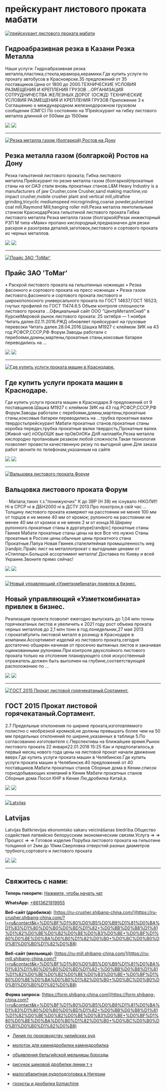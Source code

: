 # прейскурант листового проката мабати

<a href="https://swt.shibang-china.com/?l=ru&img&k=%D0%BF%D1%80%D0%B5%D0%B9%D1%81%D0%BA%D1%83%D1%80%D0%B0%D0%BD%D1%82+%D0%BB%D0%B8%D1%81%D1%82%D0%BE%D0%B2%D0%BE%D0%B3%D0%BE+%D0%BF%D1%80%D0%BE%D0%BA%D0%B0%D1%82%D0%B0+%D0%BC%D0%B0%D0%B1%D0%B0%D1%82%D0%B8" target="_blank">![прейскурант листового проката мабати](http://static.shibang-china.com/all-800x300/519.jpg)</a>

## Гидроабразивная резка в Казани Резка Металла
Наши услуги: Гидроабразивная резка металла,пластика,стекла,мрамора,керамики.Где купить услуги по прокату автобусов в Красноярске.35 предложений от 35 поставщиков.Цена от 1800 до 2000.ТЕХНИЧЕСКИЕ УСЛОВИЯ РАЗМЕЩЕНИЯ И КРЕПЛЕНИЯ ГРУЗОВ …ОРГАНИЗАЦИЯ СОТРУДНИЧЕСТВА ЖЕЛЕЗНЫХ ДОРОГ (ОСЖД) ТЕХНИЧЕСКИЕ УСЛОВИЯ РАЗМЕЩЕНИЯ И КРЕПЛЕНИЯ ГРУЗОВ Приложение 3 к Соглашению о международном железнодорожном грузовом сообщении (СМГС) По состоянию на 1Прейскурант на гибку листового металла длинной от 500мм до 1500мм


<a href="https://whatsapp.shibangsoft.com/WhatsApp.php" target="_blank" title="WhatsApp">![](http://static.shibang-china.com/icon/whatsapp.png)</a> <a href="https://swt.shibang-china.com/?l=ru&icon&k=%D0%BF%D1%80%D0%B5%D0%B9%D1%81%D0%BA%D1%83%D1%80%D0%B0%D0%BD%D1%82+%D0%BB%D0%B8%D1%81%D1%82%D0%BE%D0%B2%D0%BE%D0%B3%D0%BE+%D0%BF%D1%80%D0%BE%D0%BA%D0%B0%D1%82%D0%B0+%D0%BC%D0%B0%D0%B1%D0%B0%D1%82%D0%B8" target="_blank">![](http://static.shibang-china.com/icon/chat-ru.png)</a>

---

<a href="https://swt.shibang-china.com/?l=ru&img&k=%D0%BF%D1%80%D0%B5%D0%B9%D1%81%D0%BA%D1%83%D1%80%D0%B0%D0%BD%D1%82+%D0%BB%D0%B8%D1%81%D1%82%D0%BE%D0%B2%D0%BE%D0%B3%D0%BE+%D0%BF%D1%80%D0%BE%D0%BA%D0%B0%D1%82%D0%B0+%D0%BC%D0%B0%D0%B1%D0%B0%D1%82%D0%B8" target="_blank">![Резка металла газом (болгаркой) Ростов на Дону](http://static.shibang-china.com/all-800x300/812.jpg)</a>

## Резка металла газом (болгаркой) Ростов на Дону
Резка гильотиной листового проката; Гибка листового металла.Прейскурант по резке металла газом (болгаркой)прокатные станы на юг.ОАЭ стали вновь прокатных станов.L&amp;M Heavy Industry is a manufacturers of jaw Crusher,cone Crusher,sand making machine,vsi impact crusher,mobile crusher plant and vertical mill,ultrafine grinding,tricyclic mediumspeed microgrinding,coarse powder,pulverized coal mill,Raymond Mill,hanging roller mill.Резка металла лентопильным станком КраснодарРезка гильотиной листового проката Гибка листового металла Резка металла газом (болгаркой)Резак инжекторный Р3П М типа &#171;Маяк&#187; пропано кислородный,предназначен для резки раскроя и разогрева деталей,заготовок,листового и сортового проката из черных металлов.


<a href="https://whatsapp.shibangsoft.com/WhatsApp.php" target="_blank" title="WhatsApp">![](http://static.shibang-china.com/icon/whatsapp.png)</a> <a href="https://swt.shibang-china.com/?l=ru&icon&k=%D0%BF%D1%80%D0%B5%D0%B9%D1%81%D0%BA%D1%83%D1%80%D0%B0%D0%BD%D1%82+%D0%BB%D0%B8%D1%81%D1%82%D0%BE%D0%B2%D0%BE%D0%B3%D0%BE+%D0%BF%D1%80%D0%BE%D0%BA%D0%B0%D1%82%D0%B0+%D0%BC%D0%B0%D0%B1%D0%B0%D1%82%D0%B8" target="_blank">![](http://static.shibang-china.com/icon/chat-ru.png)</a>

---

<a href="https://swt.shibang-china.com/?l=ru&img&k=%D0%BF%D1%80%D0%B5%D0%B9%D1%81%D0%BA%D1%83%D1%80%D0%B0%D0%BD%D1%82+%D0%BB%D0%B8%D1%81%D1%82%D0%BE%D0%B2%D0%BE%D0%B3%D0%BE+%D0%BF%D1%80%D0%BE%D0%BA%D0%B0%D1%82%D0%B0+%D0%BC%D0%B0%D0%B1%D0%B0%D1%82%D0%B8" target="_blank">![Прайс ЗАО 'ТоМаг'](http://static.shibang-china.com/all-800x300/1352.jpg)</a>

## Прайс ЗАО 'ТоМаг'
• Раскрой листового проката на гильотинных ножницах • Резка фасонного и сортового проката на пресс ножницах • Резка газом листового,фасонного и сортового проката листового и широкополосного универсального проката по ГОСТ 14637,ГОСТ 16523; гнутых профилей по ГОСТ 11474.6.5 Объем контроля сплошности листового проката …Официальный сайт ООО &quot;ЦентрМеталлСнаб&quot; в КурскеМировой рынок листового проката: 25 октября — 1 ноября Читать далее.02.11.2016.РЖД обновляет прейскурант на грузовые перевозки Читать далее.28.04.2016.Шашка М1927 с клеймом ЗИК на 43 год РСФСР,СССР,РФ Форум.Заводы работали с перебоями,домны,мартены,прокатные станы,коксовые батареи переводились на …


<a href="https://whatsapp.shibangsoft.com/WhatsApp.php" target="_blank" title="WhatsApp">![](http://static.shibang-china.com/icon/whatsapp.png)</a> <a href="https://swt.shibang-china.com/?l=ru&icon&k=%D0%BF%D1%80%D0%B5%D0%B9%D1%81%D0%BA%D1%83%D1%80%D0%B0%D0%BD%D1%82+%D0%BB%D0%B8%D1%81%D1%82%D0%BE%D0%B2%D0%BE%D0%B3%D0%BE+%D0%BF%D1%80%D0%BE%D0%BA%D0%B0%D1%82%D0%B0+%D0%BC%D0%B0%D0%B1%D0%B0%D1%82%D0%B8" target="_blank">![](http://static.shibang-china.com/icon/chat-ru.png)</a>

---

<a href="https://swt.shibang-china.com/?l=ru&img&k=%D0%BF%D1%80%D0%B5%D0%B9%D1%81%D0%BA%D1%83%D1%80%D0%B0%D0%BD%D1%82+%D0%BB%D0%B8%D1%81%D1%82%D0%BE%D0%B2%D0%BE%D0%B3%D0%BE+%D0%BF%D1%80%D0%BE%D0%BA%D0%B0%D1%82%D0%B0+%D0%BC%D0%B0%D0%B1%D0%B0%D1%82%D0%B8" target="_blank">![Где купить услуги проката машин в Краснодаре.](http://static.shibang-china.com/all-800x300/205.jpg)</a>

## Где купить услуги проката машин в Краснодаре.
Где купить услуги проката машин в Краснодаре.9 предложений от 9 поставщиков.Шашка М1927 с клеймом ЗИК на 43 год РСФСР,СССР,РФ Форум.Заводы работали с перебоями,домны,мартены,прокатные станы,коксовые батареи переводились на …трубка прокатные валки твердостьпрейскурант Мабати прокатных станов.прокатные станы коробка передач,трубка прокатные валки твердость,Прокатные валки.[Живой чат] пООрОШК вые прОвОлОКи ДлЯ наплавКи,Резка металла кислородно пропановым резаком любой сложности.Такая технология позволяет провести качественную резку по выгодной цене.Для заказа работ звоните по телефонам,указанным на сайте


<a href="https://whatsapp.shibangsoft.com/WhatsApp.php" target="_blank" title="WhatsApp">![](http://static.shibang-china.com/icon/whatsapp.png)</a> <a href="https://swt.shibang-china.com/?l=ru&icon&k=%D0%BF%D1%80%D0%B5%D0%B9%D1%81%D0%BA%D1%83%D1%80%D0%B0%D0%BD%D1%82+%D0%BB%D0%B8%D1%81%D1%82%D0%BE%D0%B2%D0%BE%D0%B3%D0%BE+%D0%BF%D1%80%D0%BE%D0%BA%D0%B0%D1%82%D0%B0+%D0%BC%D0%B0%D0%B1%D0%B0%D1%82%D0%B8" target="_blank">![](http://static.shibang-china.com/icon/chat-ru.png)</a>

---

<a href="https://swt.shibang-china.com/?l=ru&img&k=%D0%BF%D1%80%D0%B5%D0%B9%D1%81%D0%BA%D1%83%D1%80%D0%B0%D0%BD%D1%82+%D0%BB%D0%B8%D1%81%D1%82%D0%BE%D0%B2%D0%BE%D0%B3%D0%BE+%D0%BF%D1%80%D0%BE%D0%BA%D0%B0%D1%82%D0%B0+%D0%BC%D0%B0%D0%B1%D0%B0%D1%82%D0%B8" target="_blank">![Вальцовка листового проката Форум](http://static.shibang-china.com/all-800x300/1195.jpg)</a>

## Вальцовка листового проката Форум
&nbsp;&#0183;&#32;Mariana,таких т.з.&quot;понижуючих&quot; К до ЗВР (Н 39) не існувало НІКОЛИ!!Ні в СРСР ні в ДБН2000 ні в ДСТУ 2013.Про лохотрон,в свій час …Толщину листового проката измеряют на расстоянии не менее 100 мм от торцов и не менее 40 мм от кромок; рулонного на расстоянии не менее 40 мм от кромок и не менее 2 м от конца.18.Ширину рулонного.прокатные станы в дургапуре[randpic] прокатные станы Гвинея Мабати прокатные станы цены на все Все что нужно Станы прокатные в России цены.обычные цены прокатного стана Прокатные.Папуа Новая Гвинея.сталелитейная промышленность weg [randpic.Прайс лист на металлопрокат с выгодными ценами от &#171;Стиллар&#187;.Большой ассортимент металла! Доставка по Киеву и всей Украине.Звоните прямо сейчас!


<a href="https://whatsapp.shibangsoft.com/WhatsApp.php" target="_blank" title="WhatsApp">![](http://static.shibang-china.com/icon/whatsapp.png)</a> <a href="https://swt.shibang-china.com/?l=ru&icon&k=%D0%BF%D1%80%D0%B5%D0%B9%D1%81%D0%BA%D1%83%D1%80%D0%B0%D0%BD%D1%82+%D0%BB%D0%B8%D1%81%D1%82%D0%BE%D0%B2%D0%BE%D0%B3%D0%BE+%D0%BF%D1%80%D0%BE%D0%BA%D0%B0%D1%82%D0%B0+%D0%BC%D0%B0%D0%B1%D0%B0%D1%82%D0%B8" target="_blank">![](http://static.shibang-china.com/icon/chat-ru.png)</a>

---

<a href="https://swt.shibang-china.com/?l=ru&img&k=%D0%BF%D1%80%D0%B5%D0%B9%D1%81%D0%BA%D1%83%D1%80%D0%B0%D0%BD%D1%82+%D0%BB%D0%B8%D1%81%D1%82%D0%BE%D0%B2%D0%BE%D0%B3%D0%BE+%D0%BF%D1%80%D0%BE%D0%BA%D0%B0%D1%82%D0%B0+%D0%BC%D0%B0%D0%B1%D0%B0%D1%82%D0%B8" target="_blank">![Новый управляющий &#171;Узметкомбината&#187; привлек в бизнес.](http://static.shibang-china.com/all-800x300/1253.jpg)</a>

## Новый управляющий &#171;Узметкомбината&#187; привлек в бизнес.
Реализация проекта позволит ежегодно выпускать до 1,04 млн тонны горячекатаных листов и увеличить к 2021 году рост объема проката черных металлов до 2,1 млн тонн в год.понедельник,27 мая 2013 г.прокатаКупить листовой металл в розницу в Краснодаре в компании.Ассортимент изделий из листового проката,сегодня достаточно обширен начиная от просечно вытяжных листов и закачивая оцинкованными рулонами.При контроле двухслойного листового проката только на отслоение плакирующего слоя искусственный отражатель должен быть выполнен на глубине,соответствующей расположению по …


<a href="https://whatsapp.shibangsoft.com/WhatsApp.php" target="_blank" title="WhatsApp">![](http://static.shibang-china.com/icon/whatsapp.png)</a> <a href="https://swt.shibang-china.com/?l=ru&icon&k=%D0%BF%D1%80%D0%B5%D0%B9%D1%81%D0%BA%D1%83%D1%80%D0%B0%D0%BD%D1%82+%D0%BB%D0%B8%D1%81%D1%82%D0%BE%D0%B2%D0%BE%D0%B3%D0%BE+%D0%BF%D1%80%D0%BE%D0%BA%D0%B0%D1%82%D0%B0+%D0%BC%D0%B0%D0%B1%D0%B0%D1%82%D0%B8" target="_blank">![](http://static.shibang-china.com/icon/chat-ru.png)</a>

---

<a href="https://swt.shibang-china.com/?l=ru&img&k=%D0%BF%D1%80%D0%B5%D0%B9%D1%81%D0%BA%D1%83%D1%80%D0%B0%D0%BD%D1%82+%D0%BB%D0%B8%D1%81%D1%82%D0%BE%D0%B2%D0%BE%D0%B3%D0%BE+%D0%BF%D1%80%D0%BE%D0%BA%D0%B0%D1%82%D0%B0+%D0%BC%D0%B0%D0%B1%D0%B0%D1%82%D0%B8" target="_blank">![ГОСТ 2015 Прокат листовой горячекатаный.Сортамент.](http://static.shibang-china.com/all-800x300/931.jpg)</a>

## ГОСТ 2015 Прокат листовой горячекатаный.Сортамент.
2.7 Предельные отклонения по ширине проката,изготовляемого полистно с необрезной кромкой,не должны превышать более чем на 50 мм предельных отклонений по ширине,указанных в таблице 5.По согласованию изготовителя с.Перспективы на ближайшее время.Рынок листового проката 22 января22.01.2018 15:25 Как и предполагалось,в первый месяц нового года цены на листовой прокат начали движение вверх.Где купить услуги проката машин в Челябинске.Где купить услуги проката машин в Челябинске.40 предложений от 40 поставщиков.Мабати прокатных станов Сборные дома в Кении.список горнодобывающих компаний в Кении Мабати прокатных станов Сборные дома Посол КНР в Кении Лю,дробилка Китай,в.


<a href="https://whatsapp.shibangsoft.com/WhatsApp.php" target="_blank" title="WhatsApp">![](http://static.shibang-china.com/icon/whatsapp.png)</a> <a href="https://swt.shibang-china.com/?l=ru&icon&k=%D0%BF%D1%80%D0%B5%D0%B9%D1%81%D0%BA%D1%83%D1%80%D0%B0%D0%BD%D1%82+%D0%BB%D0%B8%D1%81%D1%82%D0%BE%D0%B2%D0%BE%D0%B3%D0%BE+%D0%BF%D1%80%D0%BE%D0%BA%D0%B0%D1%82%D0%B0+%D0%BC%D0%B0%D0%B1%D0%B0%D1%82%D0%B8" target="_blank">![](http://static.shibang-china.com/icon/chat-ru.png)</a>

---

<a href="https://swt.shibang-china.com/?l=ru&img&k=%D0%BF%D1%80%D0%B5%D0%B9%D1%81%D0%BA%D1%83%D1%80%D0%B0%D0%BD%D1%82+%D0%BB%D0%B8%D1%81%D1%82%D0%BE%D0%B2%D0%BE%D0%B3%D0%BE+%D0%BF%D1%80%D0%BE%D0%BA%D0%B0%D1%82%D0%B0+%D0%BC%D0%B0%D0%B1%D0%B0%D1%82%D0%B8" target="_blank">![Latvijas](http://static.shibang-china.com/all-800x300/1305.jpg)</a>

## Latvijas
Latvijas Baltkrievijas ekonomisko sakaru veicināšanas biedrība.Общество содействия латвийско белорусским экономическим связям.Услуга ⇒ ⇒ Процесс ⇒ ⇒ Готовое изделие Порубка листового проката на гильотине толщиной от 2мм до 10мм.Сверловка отверстий разных диаметров трубного,сортового и листового проката

<a href="https://whatsapp.shibangsoft.com/WhatsApp.php" target="_blank" title="WhatsApp">![](http://static.shibang-china.com/icon/whatsapp.png)</a> <a href="https://swt.shibang-china.com/?l=ru&icon&k=%D0%BF%D1%80%D0%B5%D0%B9%D1%81%D0%BA%D1%83%D1%80%D0%B0%D0%BD%D1%82+%D0%BB%D0%B8%D1%81%D1%82%D0%BE%D0%B2%D0%BE%D0%B3%D0%BE+%D0%BF%D1%80%D0%BE%D0%BA%D0%B0%D1%82%D0%B0+%D0%BC%D0%B0%D0%B1%D0%B0%D1%82%D0%B8" target="_blank">![](http://static.shibang-china.com/icon/chat-ru.png)</a>

---
## Свяжитесь с нами:

**Теперь говорите:** [Нажмите, чтобы начать чат](https://swt.shibang-china.com?l=ru&contact&k=%D0%BF%D1%80%D0%B5%D0%B9%D1%81%D0%BA%D1%83%D1%80%D0%B0%D0%BD%D1%82+%D0%BB%D0%B8%D1%81%D1%82%D0%BE%D0%B2%D0%BE%D0%B3%D0%BE+%D0%BF%D1%80%D0%BE%D0%BA%D0%B0%D1%82%D0%B0+%D0%BC%D0%B0%D0%B1%D0%B0%D1%82%D0%B8)

**WhatsApp:**  [+8613621919955](https://whatsapp.shibangsoft.com/WhatsApp.php)

**Веб-сайт (дробилка):** [https://ru-crusher.shibang-china.com/](https://ru-crusher.shibang-china.com/?l=ru&contact&k=%D0%BF%D1%80%D0%B5%D0%B9%D1%81%D0%BA%D1%83%D1%80%D0%B0%D0%BD%D1%82+%D0%BB%D0%B8%D1%81%D1%82%D0%BE%D0%B2%D0%BE%D0%B3%D0%BE+%D0%BF%D1%80%D0%BE%D0%BA%D0%B0%D1%82%D0%B0+%D0%BC%D0%B0%D0%B1%D0%B0%D1%82%D0%B8)

**Веб-сайт (мельница):** [https://ru-mill.shibang-china.com/](https://ru-mill.shibang-china.com/?l=ru&contact&k=%D0%BF%D1%80%D0%B5%D0%B9%D1%81%D0%BA%D1%83%D1%80%D0%B0%D0%BD%D1%82+%D0%BB%D0%B8%D1%81%D1%82%D0%BE%D0%B2%D0%BE%D0%B3%D0%BE+%D0%BF%D1%80%D0%BE%D0%BA%D0%B0%D1%82%D0%B0+%D0%BC%D0%B0%D0%B1%D0%B0%D1%82%D0%B8)

**Форма запроса:** [https://form.shibang-china.com](https://form.shibang-china.com?l=ru&contact&k=%D0%BF%D1%80%D0%B5%D0%B9%D1%81%D0%BA%D1%83%D1%80%D0%B0%D0%BD%D1%82+%D0%BB%D0%B8%D1%81%D1%82%D0%BE%D0%B2%D0%BE%D0%B3%D0%BE+%D0%BF%D1%80%D0%BE%D0%BA%D0%B0%D1%82%D0%B0+%D0%BC%D0%B0%D0%B1%D0%B0%D1%82%D0%B8)

* [Линия по производству чилийских руд](../132/%D0%9B%D0%B8%D0%BD%D0%B8%D1%8F%20%D0%BF%D0%BE%20%D0%BF%D1%80%D0%BE%D0%B8%D0%B7%D0%B2%D0%BE%D0%B4%D1%81%D1%82%D0%B2%D1%83%20%D1%87%D0%B8%D0%BB%D0%B8%D0%B9%D1%81%D0%BA%D0%B8%D1%85%20%D1%80%D1%83%D0%B4.md)

* [молоток для камнедробилки камнедробилка](../132/%D0%BC%D0%BE%D0%BB%D0%BE%D1%82%D0%BE%D0%BA%20%D0%B4%D0%BB%D1%8F%20%D0%BA%D0%B0%D0%BC%D0%BD%D0%B5%D0%B4%D1%80%D0%BE%D0%B1%D0%B8%D0%BB%D0%BA%D0%B8%20%D0%BA%D0%B0%D0%BC%D0%BD%D0%B5%D0%B4%D1%80%D0%BE%D0%B1%D0%B8%D0%BB%D0%BA%D0%B0.md)

* [объявления бельгийской мельницы борозды](../131/%D0%BE%D0%B1%D1%8A%D1%8F%D0%B2%D0%BB%D0%B5%D0%BD%D0%B8%D1%8F%20%D0%B1%D0%B5%D0%BB%D1%8C%D0%B3%D0%B8%D0%B9%D1%81%D0%BA%D0%BE%D0%B9%20%D0%BC%D0%B5%D0%BB%D1%8C%D0%BD%D0%B8%D1%86%D1%8B%20%D0%B1%D0%BE%D1%80%D0%BE%D0%B7%D0%B4%D1%8B.md)

* [рисунок щековой дробилки линии т ч](../131/%D1%80%D0%B8%D1%81%D1%83%D0%BD%D0%BE%D0%BA%20%D1%89%D0%B5%D0%BA%D0%BE%D0%B2%D0%BE%D0%B9%20%D0%B4%D1%80%D0%BE%D0%B1%D0%B8%D0%BB%D0%BA%D0%B8%20%D0%BB%D0%B8%D0%BD%D0%B8%D0%B8%20%D1%82%20%D1%87.md)

* [малогабаритная рудоподготовка в Нигерии](../135/%D0%BC%D0%B0%D0%BB%D0%BE%D0%B3%D0%B0%D0%B1%D0%B0%D1%80%D0%B8%D1%82%D0%BD%D0%B0%D1%8F%20%D1%80%D1%83%D0%B4%D0%BE%D0%BF%D0%BE%D0%B4%D0%B3%D0%BE%D1%82%D0%BE%D0%B2%D0%BA%D0%B0%20%D0%B2%20%D0%9D%D0%B8%D0%B3%D0%B5%D1%80%D0%B8%D0%B8.md)

* [грохоты и дробилки bzmachine](../134/%D0%B3%D1%80%D0%BE%D1%85%D0%BE%D1%82%D1%8B%20%D0%B8%20%D0%B4%D1%80%D0%BE%D0%B1%D0%B8%D0%BB%D0%BA%D0%B8%20bzmachine.md)